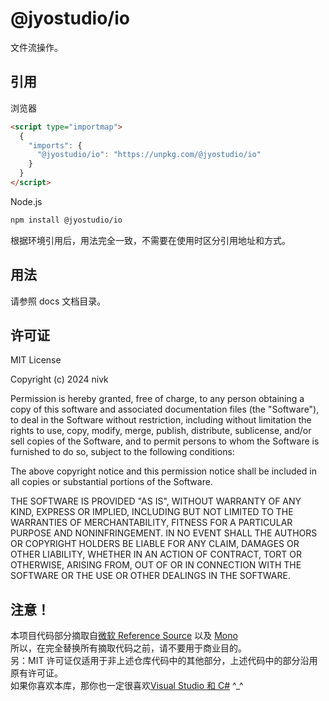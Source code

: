 # @jyostudio/io

文件流操作。

## 引用

浏览器

```HTML
<script type="importmap">
  {
    "imports": {
      "@jyostudio/io": "https://unpkg.com/@jyostudio/io"
    }
  }
</script>
```

Node.js

```bash
npm install @jyostudio/io
```

根据环境引用后，用法完全一致，不需要在使用时区分引用地址和方式。

## 用法

请参照 docs 文档目录。

## 许可证

MIT License

Copyright (c) 2024 nivk

Permission is hereby granted, free of charge, to any person obtaining a copy
of this software and associated documentation files (the "Software"), to deal
in the Software without restriction, including without limitation the rights
to use, copy, modify, merge, publish, distribute, sublicense, and/or sell
copies of the Software, and to permit persons to whom the Software is
furnished to do so, subject to the following conditions:

The above copyright notice and this permission notice shall be included in all
copies or substantial portions of the Software.

THE SOFTWARE IS PROVIDED "AS IS", WITHOUT WARRANTY OF ANY KIND, EXPRESS OR
IMPLIED, INCLUDING BUT NOT LIMITED TO THE WARRANTIES OF MERCHANTABILITY,
FITNESS FOR A PARTICULAR PURPOSE AND NONINFRINGEMENT. IN NO EVENT SHALL THE
AUTHORS OR COPYRIGHT HOLDERS BE LIABLE FOR ANY CLAIM, DAMAGES OR OTHER
LIABILITY, WHETHER IN AN ACTION OF CONTRACT, TORT OR OTHERWISE, ARISING FROM,
OUT OF OR IN CONNECTION WITH THE SOFTWARE OR THE USE OR OTHER DEALINGS IN THE
SOFTWARE.

## 注意！

本项目代码部分摘取自[微软 Reference Source](https://referencesource.microsoft.com/) 以及 [Mono](https://github.com/mono/mono)  
所以，在完全替换所有摘取代码之前，请不要用于商业目的。  
另：MIT 许可证仅适用于非上述仓库代码中的其他部分，上述代码中的部分沿用原有许可证。  
如果你喜欢本库，那你也一定很喜欢[Visual Studio 和 C#](https://visualstudio.com) ^_^